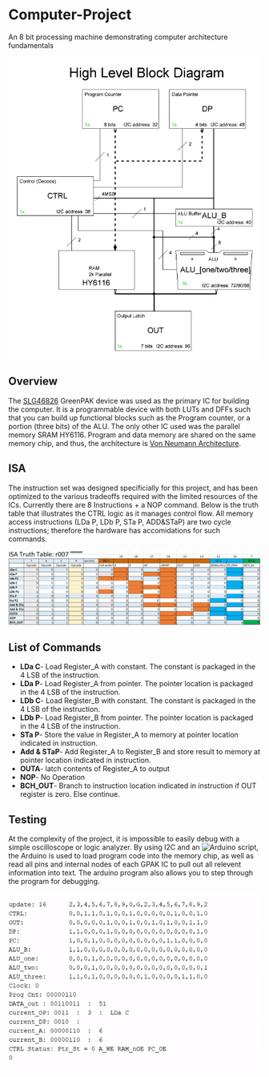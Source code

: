# Computer-Project
An 8 bit processing machine demonstrating computer architecture fundamentals
 


![High Level Block Diagram](/images/Computer_r004_a.JPG)

## Overview
The [SLG46826](https://www.dialog-semiconductor.com/products/slg46826) GreenPAK device was used as the primary IC for building the computer.  It is a programmable device with both LUTs and DFFs such that you can build up functional blocks such as the Program counter, or a portion (three bits) of the ALU.  The only other IC used was the parallel memory SRAM HY6116.  Program and data memory are shared on the same memory chip, and thus, the architecture is [Von Neumann Architecture](https://en.wikipedia.org/wiki/Von_Neumann_architecture).

## ISA
The instruction set was designed specificially for this project, and has been optimized to the various tradeoffs required with the limited resources of the ICs.  Currently there are 8 Instructions + a NOP command.  Below is the truth table that illustrates the CTRL logic as it manages control flow.  All memory access instructions (LDa P, LDb P, STa P, ADD&STaP) are two cycle instructions; therefore the hardware has accomidations for such commands.

![ISA Truth Table](/images/ISA_Truth_Table.jpg) 

## List of Commands
* **LDa C**- Load Register_A with constant.  The constant is packaged in the 4 LSB of the instruction.  
* **LDa P**- Load Register_A from pointer.  The pointer location is packaged in the 4 LSB of the instruction.     
* **LDb C**- Load Register_B with constant.  The constant is packaged in the 4 LSB of the instruction.     
* **LDb P**- Load Register_B from pointer.  The pointer location is packaged in the 4 LSB of the instruction.
* **STa P**- Store the value in Register_A to memory at pointer location indicated in instruction.   
* **Add & STaP**- Add Register_A to Register_B and store result to memory at pointer location indicated in instruction. 
* **OUTA**- latch contents of Register_A to output    
* **NOP**- No Operation
* **BCH_OUT**- Branch to instruction location indicated in instruction if OUT register is zero.  Else continue.

## Testing
At the complexity of the project, it is impossible to easily debug with a simple oscilloscope or logic analyzer.  By using I2C and an ![Arduino script](Computer_debugger.ino), the Arduino is used to load program code into the memory chip, as well as read all pins and internal nodes of each GPAK IC to pull out all relevent information into text.  The arduino program also allows you to step through the program for debugging.


![debugging example](/images/gif_arduino_debug.gif)
